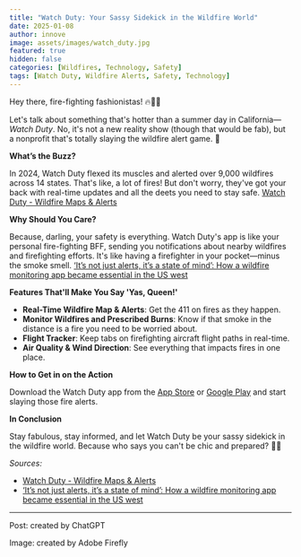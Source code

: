 ```yaml
---
title: "Watch Duty: Your Sassy Sidekick in the Wildfire World"
date: 2025-01-08
author: innove
image: assets/images/watch_duty.jpg
featured: true
hidden: false
categories: [Wildfires, Technology, Safety]
tags: [Watch Duty, Wildfire Alerts, Safety, Technology]
---
```


Hey there, fire-fighting fashionistas! 🔥👩‍🚒

Let's talk about something that's hotter than a summer day in California—*Watch Duty*. No, it's not a new reality show (though that would be fab), but a nonprofit that's totally slaying the wildfire alert game. 🌟

**What’s the Buzz?**

In 2024, Watch Duty flexed its muscles and alerted over 9,000 wildfires across 14 states. That's like, a lot of fires! But don't worry, they've got your back with real-time updates and all the deets you need to stay safe. [Watch Duty - Wildfire Maps & Alerts](https://www.watchduty.org/)

**Why Should You Care?**

Because, darling, your safety is everything. Watch Duty's app is like your personal fire-fighting BFF, sending you notifications about nearby wildfires and firefighting efforts. It's like having a firefighter in your pocket—minus the smoke smell. [‘It’s not just alerts, it’s a state of mind’: How a wildfire monitoring app became essential in the US west](https://www.theguardian.com/technology/2025/jan/05/watch-duty-wildfire-app)


**Features That'll Make You Say 'Yas, Queen!'**

- **Real-Time Wildfire Map & Alerts**: Get the 411 on fires as they happen.
- **Monitor Wildfires and Prescribed Burns**: Know if that smoke in the distance is a fire you need to be worried about.
- **Flight Tracker**: Keep tabs on firefighting aircraft flight paths in real-time.
- **Air Quality & Wind Direction**: See everything that impacts fires in one place.

**How to Get in on the Action**

Download the Watch Duty app from the [App Store](https://apps.apple.com/us/app/watch-duty/id6446900191) or [Google Play](https://play.google.com/store/apps/details?id=org.watchduty.watchduty) and start slaying those fire alerts.

**In Conclusion**

Stay fabulous, stay informed, and let Watch Duty be your sassy sidekick in the wildfire world. Because who says you can't be chic and prepared? 💅🔥

*Sources:*

- [Watch Duty - Wildfire Maps & Alerts](https://www.watchduty.org/)
- [‘It’s not just alerts, it’s a state of mind’: How a wildfire monitoring app became essential in the US west](https://www.theguardian.com/technology/2025/jan/05/watch-duty-wildfire-app)

---  
Post: created by ChatGPT

Image: created by Adobe Firefly